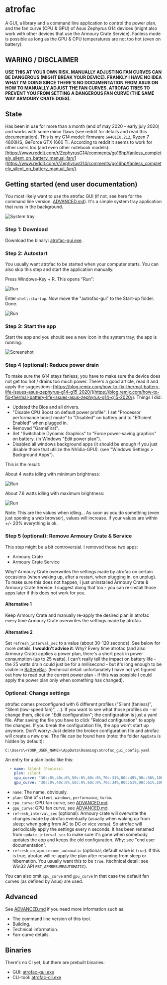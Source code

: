 # atrofac

A GUI, a library and a command line application to control the power plan, and the fan curve (CPU & GPU) of Asus Zephyrus G14 devices (might also work with other devices that use the Armoury Crate Service). Fanless mode is possible as long as the GPU & CPU temperatures are not too hot (even on battery). 

## WARING / DISCLAIMER

**USE THIS AT YOUR OWN RISK. MANUALLY ADJUSTING FAN CURVES CAN BE DANGEROUS (MIGHT BREAK YOUR DEVICE). FRANKLY I HAVE NO IDEA WHAT I'M DOING SINCE THERE'S NO DOCUMENTATION FROM ASUS ON HOW TO MANUALLY ADJUST THE FAN CURVES. ATROFAC TRIES TO PREVENT YOU FROM SETTING A DANGEROUS FAN CURVE (THE SAME WAY ARMOURY CRATE DOES).**

## State

Has been in use for more than a month (end of may 2020 - early july 2020) and works with some minor flaws (see reddit for details and read this documentation). This is my G14 model: firmware `GA401IU.212`, Ryzen 7 4800HS, GeForce GTX 1660 Ti.  According to reddit it seems to work for other users too (and even other notebook models): [https://www.reddit.com/r/ZephyrusG14/comments/go16hp/fanless_completely_silent_on_battery_manual_fan/](https://www.reddit.com/r/ZephyrusG14/comments/go16hp/fanless_completely_silent_on_battery_manual_fan/).

## Getting started (end user documentation)

You most likely want to use the atrofac GUI (if not, see here for the command line version: [ADVANCED.md](ADVANCED.md)). It's a simple system tray application that runs in the background.

![System tray](bin/systray.png)

### Step 1: Download

Download the binary: [atrofac-gui.exe](bin/atrofac-gui.exe).

### Step 2: Autostart

You usually want atrofac to be started when your computer starts. You can also skip this step and start the application manually.

Press Windows-Key + R. This opens "Run":

![Run](bin/startup.png)

Enter `shell:startup`. Now move the "autrofac-gui" to the Start-up folder. Done.

![Run](bin/startup_folder.png)

### Step 3: Start the app

Start the app and you should see a new icon in the system tray; the app is running.

![Screenshot](bin/tray.png)

### Step 4 (optional): Reduce power drain

To make sure the G14 stays fanless, you have to make sure the device does not get too hot / drains too much power. There's a good article, read it and apply the suggestions: [https://blog.remjx.com/how-to-fix-thermal-battery-life-issues-asus-zephyrus-g14-g15-2020/](https://blog.remjx.com/how-to-fix-thermal-battery-life-issues-asus-zephyrus-g14-g15-2020/). Things I did:

 * Updated the Bios and all drivers.
 * "Disable CPU Boost on default power profile": I set "Processor performance boost mode" to "Disabled" on battery and to "Efficient Enabled" when plugged in.
 * Removed "GameFirst".
 * Set "Switchable Dynamic Graphics" to "Force power-saving graphics" on battery. (in Windows "Edit power plan").
 * Disabled all windows background apps (it should be enough if you just disable those that utilize the NVidia-GPU). (see "Windows Settings > Background Apps").
 
This is the result:

About 4 watts idling with minimum brightness:
 
![Run](bin/minimum_ss.png)

About 7.6 watts idling with maximum brightness:

![Run](bin/maximum_ss.png)

Note: This are the values when idling... As soon as you do something (even just opening a web browser), values will increase. If your values are within +/- 20% everything is ok.

### Step 5 (optional): Remove Armoury Crate & Service

This step might be a bit controversial. I removed those two apps:

 * Armoury Crate
 * Armoury Crate Service
 
Why? Armoury Crate overwrites the settings made by atrofac on certain occasions (when waking up, after a restart, when plugging in, on unplug). To make sure this does not happen, I just uninstalled Armoury Crate & Armoury Crate Service. I suggest doing that too - you can re-install those apps later if this does not work for you.

#### Alternative 1

Keep Armoury Crate and manually re-apply the desired plan in atrofac every time Armoury Crate overwrites the settings made by atrofac.

#### Alternative 2  

Set `refresh_interval_sec` to a value (about 30-120 seconds). See below for more details. **I wouldn't advise it**: Why? Every time atrofac (and also Armoury Crate) applies a power plan, there's a short peak in power consumption (up to 25 watts). I can't really tell the impact on battery life - the 25 watts drain could just be for a millisecond - but it's long enough to be visible in [BatteryBar](http://batterybarpro.com/). (technical detail: unfortunately I have not yet figured out how to read out the current power plan - if this was possible I could apply the power plan only when something has changed).

### Optional: Change settings

atrofac comes preconfigured with 6 different profiles ("Silent (fanless)", "Silent (low-speed fan)", ...). If you want to see what those profiles do - or change them, click on "Edit configuration"; the configuration is just a yaml file. After saving the file you have to click "Reload configuration" to apply the changes. If you break the configuration file, the app won't start up anymore. Don't worry: Just delete the broken configuration file and atrofac will create a new one. The file can be found here (note: the folder `AppData` is hidden by default):

``
C:\Users\<YOUR_USER_NAME>\AppData\Roaming\atrofac_gui_config.yaml
``  

An entry for a plan looks like this:

```yaml
  - name: Silent (Fanless)
    plan: silent
    cpu_curve: "30c:0%,40c:0%,50c:0%,60c:0%,70c:31%,80c:49%,90c:56%,100c:56%"
    gpu_curve: "30c:0%,40c:0%,50c:0%,60c:0%,70c:34%,80c:51%,90c:61%,100c:61%"
```

 * `name`: The name, obviously.
 * `plan`: One of `silent`, `windows`, `performance`, `turbo`. 
 * `cpu_curve`: CPU fan curve, see [ADVANCED.md](ADVANCED.md).
 * `gpu_curve`: GPU fan curve, see [ADVANCED.md](ADVANCED.md).
 * `refresh_interval_sec` (optional): Armoury crate will overwrite the changes made by atrofac eventually (usually when waking up from sleep; when going from AC to DC or vice versa). So atrofac will periodically apply the settings every n seconds. It has been renamed from `update_interval_sec` to make sure it's gone when somebody updates the app and keeps the old configuration. Why: see "end user documentation".
 * `refresh_on_apm_resume_automatic` (optional; default value is `true`): If this is true, atrofac will re-apply the plan after resuming from sleep or hibernation. You usually want this to be `true`. (technical detail: see Win32 API `PBT_APMRESUMEAUTOMATIC`).  
 
You can also omit `cpu_curve` and `gpu_curve` in that case the default fan curves (as defined by Asus) are used. 

## Advanced

See [ADVANCED.md](ADVANCED.md) if you need more information such as:

 * The command line version of this tool.
 * Building.
 * Technical information.
 * Fan-curve details.
 
## Binaries

There's no CI yet, but there are prebuilt binaries:

 * GUI: [atrofac-gui.exe](bin/atrofac-gui.exe)
 * CLI-tool: [atrofac-cli.exe](bin/atrofac-cli.exe)

